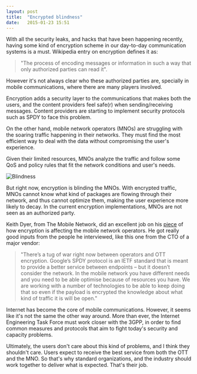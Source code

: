 ```yaml
---
layout: post
title:  "Encrypted blindness"
date:   2015-01-23 15:51  
---
```


With all the security leaks, and hacks that have been happening recently, having some kind of encryption scheme in our day-to-day communication systems is a must. Wikipedia entry on encryption defines it as:

> "The process of encoding messages or information in such a way that only authorized parties can read it". 

However it's not always clear who these authorized parties are, specially in mobile communications, where there are many players involved.

Encryption adds a security layer to the communications that makes both the users, and the content providers feel safe(r) when sending/receiving messages. Content providers are starting to implement security protocols such as SPDY to face this problem.

On the other hand, mobile network operators (MNOs) are struggling with the soaring traffic happening in their networks. They must find the most efficient way to deal with the data without compromising the user's experience. 

Given their limited resources, MNOs analyze the traffic and follow some QoS and policy rules that fit the network conditions and user's needs. 

![Blindness](https://gooddeedaday.files.wordpress.com/2010/02/yossi-blind-cartoon.jpg)


But right now, encryption is blinding the MNOs. With encrypted traffic, MNOs cannot know what kind of packages are flowing through their network, and thus cannot optimize them, making the user experience more likely to decay. In the current encryption implementations, MNOs are not seen as an authorized party.

Keith Dyer, from The Mobile Network, did an excellent job on his [piece](http://the-mobile-network.com/2015/01/how-encryption-threatens-mobile-operators-and-what-they-can-do-about-it/ "Keith Dyer Article") of how encryption is affecting the mobile network operators. He got really good inputs from the people he interviewed, like this one from the CTO of a major vendor:

>"There’s a tug of war right now between operators and OTT encryption. Google’s SPDY protocol is an IETF standard that is meant to provide a better service between endpoints – but it doesn’t consider the network. In the mobile network you have different needs and you need to be able optimise because of resources you have. We are working with a number of technologies to be able to keep doing that so even if the payload is encrypted the knowledge about what kind of traffic it is will be open."

Internet has become the core of mobile communications. However, it seems like it's not the same the other way around. More than ever, the Internet Engineering Task Force must work closer with the 3GPP, in order to find common measures and protocols that aim to fight today's security and capacity problems.

Ultimately, the users don't care about this kind of problems, and I think they shouldn't care. Users expect to receive the best service from both the OTT and the MNO. So that's why standard organizations, and the industry should work together to deliver what is expected. That's their job. 
